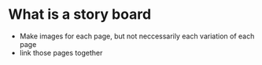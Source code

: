 # What is a story board
* Make images for each page, but not neccessarily each variation of each page
* link those pages together
